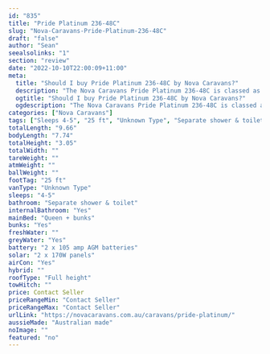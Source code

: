 ```yaml
---
id: "835"
title: "Pride Platinum 236-48C"
slug: "Nova-Caravans-Pride-Platinum-236-48C"
draft: "false"
author: "Sean"
seealsolinks: "1"
section: "review"
date: "2022-10-10T22:00:09+11:00"
meta:
  title: "Should I buy Pride Platinum 236-48C by Nova Caravans?"
  description: "The Nova Caravans Pride Platinum 236-48C is classed as Unknown Type, and sleeps 4-5 people. It is Australian made and comes in at 25 ft. It generally has Separate shower & toilet."
  ogtitle: "Should I buy Pride Platinum 236-48C by Nova Caravans?"
  ogdescription: "The Nova Caravans Pride Platinum 236-48C is classed as Unknown Type, and sleeps 4-5 people. It is Australian made and comes in at 25 ft. It generally has Separate shower & toilet."
categories: ["Nova Caravans"]
tags: ["Sleeps 4-5", "25 ft", "Unknown Type", "Separate shower & toilet", "Full height", "Price Unknown", "Australian made"]
totalLength: "9.66"
bodyLength: "7.74"
totalHeight: "3.05"
totalWidth: ""
tareWeight: ""
atmWeight: ""
ballWeight: ""
footTag: "25 ft"
vanType: "Unknown Type"
sleeps: "4-5"
bathroom: "Separate shower & toilet"
internalBathroom: "Yes"
mainBed: "Queen + bunks"
bunks: "Yes"
freshWater: ""
greyWater: "Yes"
battery: "2 x 105 amp AGM batteries"
solar: "2 x 170W panels"
airCon: "Yes"
hybrid: ""
roofType: "Full height"
towHitch: ""
price: Contact Seller
priceRangeMin: "Contact Seller"
priceRangeMax: "Contact Seller"
urlLink: "https://novacaravans.com.au/caravans/pride-platinum/"
aussieMade: "Australian made"
noImage: ""
featured: "no"
---
```

